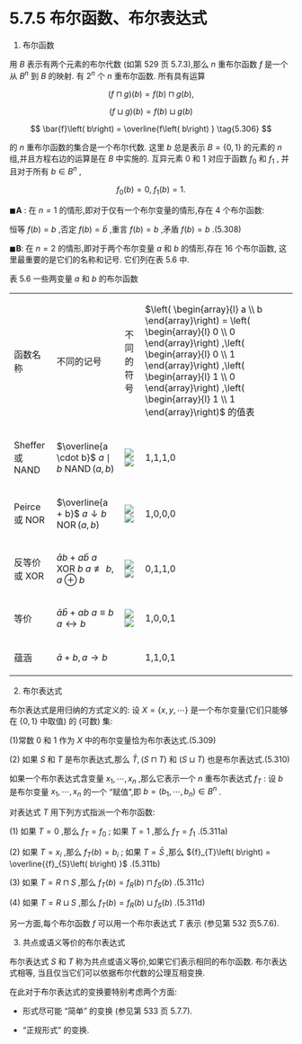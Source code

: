 # 5.7.5 布尔函数、布尔表达式

1. 布尔函数

用 $B$ 表示有两个元素的布尔代数 (如第 529 页 5.7.3),那么 $n$ 重布尔函数 $f$ 是一个从 ${B}^{n}$ 到 $B$ 的映射. 有 ${2}^{n}$ 个 $n$ 重布尔函数. 所有具有运算

$$
\left( {f \sqcap  g}\right) \left( b\right)  = f\left( b\right)  \sqcap  g\left( b\right) , \tag{5.304}
$$

$$
\left( {f \sqcup  g}\right) \left( b\right)  = f\left( b\right)  \sqcup  g\left( b\right)  \tag{5.305}
$$

$$
\bar{f}\left( b\right)  = \overline{f\left( b\right) } \tag{5.306}
$$

的 $n$ 重布尔函数的集合是一个布尔代数. 这里 $b$ 总是表示 $B = \{ 0,1\}$ 的元素的 $n$ 组,并且方程右边的运算是在 $B$ 中实施的. 互异元素 0 和 1 对应于函数 ${f}_{0}$ 和 ${f}_{1}$ , 并且对于所有 $b \in  {B}^{n}$ ,

$$
{f}_{0}\left( b\right)  = 0,\;{f}_{1}\left( b\right)  = 1. \tag{5.307}
$$

$\blacksquare \mathbf{A}$ : 在 $n = 1$ 的情形,即对于仅有一个布尔变量的情形,存在 4 个布尔函数:

恒等 $f\left( b\right)  = b$ ,否定 $f\left( b\right)  = \bar{b}$ ,重言 $f\left( b\right)  = b$ ,矛盾 $f\left( b\right)  = b$ .(5.308)

$\blacksquare \mathbf{B}$: 在 $n = 2$ 的情形,即对于两个布尔变量 $a$ 和 $b$ 的情形,存在 16 个布尔函数, 这里最重要的是它们的名称和记号. 它们列在表 5.6 中.

表 5.6 一些两变量 $a$ 和 $b$ 的布尔函数

<table><tr><td>

函数名称

</td><td>

不同的记号

</td><td>

不同的符号

</td><td>

$\left( \begin{array}{l} a \\  b \end{array}\right)  = \left( \begin{array}{l} 0 \\  0 \end{array}\right) ,\left( \begin{array}{l} 0 \\  1 \end{array}\right) ,\left( \begin{array}{l} 1 \\  0 \end{array}\right) ,\left( \begin{array}{l} 1 \\  1 \end{array}\right)$ 的值表

</td></tr><tr><td>

Sheffer 或 NAND

</td><td>

$\overline{a \cdot  b}$ $a \mid  b$ $\operatorname{NAND}\left( {a, b}\right)$

</td><td>

 <img src="https://cdn.noedgeai.com/019363af-d8ae-7006-ac42-15a9aafbc2ce_170.jpg?x=644&y=867&w=122&h=94"/>  <img src="https://cdn.noedgeai.com/019363af-d8ae-7006-ac42-15a9aafbc2ce_170.jpg?x=773&y=871&w=130&h=89"/> 

</td><td>

1,1,1,0

</td></tr><tr><td>

Peirce 或 NOR

</td><td>

$\overline{a + b}$ $a \downarrow  b$ $\operatorname{NOR}\left( {a, b}\right)$

</td><td>

 <img src="https://cdn.noedgeai.com/019363af-d8ae-7006-ac42-15a9aafbc2ce_170.jpg?x=644&y=973&w=123&h=89"/>  <img src="https://cdn.noedgeai.com/019363af-d8ae-7006-ac42-15a9aafbc2ce_170.jpg?x=773&y=975&w=131&h=88"/> 

</td><td>

1,0,0,0

</td></tr><tr><td>

反等价 或 XOR

</td><td>

$\bar{a}b + a\bar{b}$ $a$ XOR $b$ $a ≢ b, a \oplus  b$

</td><td>

 <img src="https://cdn.noedgeai.com/019363af-d8ae-7006-ac42-15a9aafbc2ce_170.jpg?x=644&y=1075&w=124&h=94"/>  <img src="https://cdn.noedgeai.com/019363af-d8ae-7006-ac42-15a9aafbc2ce_170.jpg?x=775&y=1078&w=128&h=89"/> 

</td><td>

0,1,1,0

</td></tr><tr><td>

等价

</td><td>

$\bar{a}\bar{b} + {ab}$ $a \equiv  b$ $a \leftrightarrow  b$

</td><td>

 <img src="https://cdn.noedgeai.com/019363af-d8ae-7006-ac42-15a9aafbc2ce_170.jpg?x=645&y=1180&w=122&h=91"/>  <img src="https://cdn.noedgeai.com/019363af-d8ae-7006-ac42-15a9aafbc2ce_170.jpg?x=774&y=1182&w=128&h=89"/> 

</td><td>

1,0,0,1

</td></tr><tr><td>

蕴涵

</td><td>

$\bar{a} + b, a \rightarrow  b$

</td><td/><td>

1,1,0,1

</td></tr></table>

2. 布尔表达式

布尔表达式是用归纳的方式定义的: 设 $X = \{ x, y,\cdots \}$ 是一个布尔变量(它们只能够在 $\{ 0,1\}$ 中取值) 的 (可数) 集:

(1)常数 0 和 1 作为 $X$ 中的布尔变量恰为布尔表达式.(5.309)

(2) 如果 $S$ 和 $T$ 是布尔表达式,那么 $\bar{T},\left( {S \sqcap  T}\right)$ 和 $\left( {S \sqcup  T}\right)$ 也是布尔表达式.(5.310)

如果一个布尔表达式含变量 ${x}_{1},\cdots ,{x}_{n}$ ,那么它表示一个 $n$ 重布尔表达式 ${f}_{T}$ : 设 $b$ 是布尔变量 ${x}_{1},\cdots ,{x}_{n}$ 的一个 “赋值”,即 $b = \left( {{b}_{1},\cdots ,{b}_{n}}\right)  \in  {B}^{n}$ .

对表达式 $T$ 用下列方式指派一个布尔函数:

(1) 如果 $T = 0$ ,那么 ${f}_{T} = {f}_{0}$ ; 如果 $T = 1$ ,那么 ${f}_{T} = {f}_{1}$ .(5.311a)

(2) 如果 $T = {x}_{i}$ ,那么 ${f}_{T}\left( b\right)  = {b}_{i}$ ; 如果 $T = \bar{S}$ ,那么 ${f}_{T}\left( b\right)  = \overline{{f}_{S}\left( b\right) }$ .(5.311b)

(3) 如果 $T = R \sqcap  S$ ,那么 ${f}_{T}\left( b\right)  = {f}_{R}\left( b\right)  \sqcap  {f}_{S}\left( b\right)$ .(5.311c)

(4) 如果 $T = R \sqcup  S$ ,那么 ${f}_{T}\left( b\right)  = {f}_{R}\left( b\right)  \sqcup  {f}_{S}\left( b\right)$ .(5.311d)

另一方面,每个布尔函数 $f$ 可以用一个布尔表达式 $T$ 表示 (参见第 532 页5.7.6).

3. 共点或语义等价的布尔表达式

布尔表达式 $S$ 和 $T$ 称为共点或语义等价,如果它们表示相同的布尔函数. 布尔表达式相等, 当且仅当它们可以依据布尔代数的公理互相变换.

在此对于布尔表达式的变换要特别考虑两个方面:

- 形式尽可能 “简单” 的变换 (参见第 533 页 5.7.7).

- “正规形式” 的变换.
